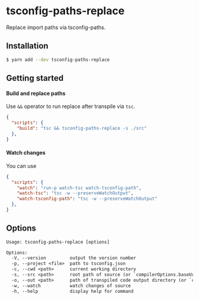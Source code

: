 # tsconfig-paths-replace

Replace import paths via tsconfig-paths.

## Installation

```bash
$ yarn add --dev tsconfig-paths-replace
```

## Getting started

#### Build and replace paths

Use `&&` operator to run replace after transpile via `tsc`.

```json
{
  "scripts": {
    "build": "tsc && tsconfig-paths-replace -s ./src"
  },
}
```

#### Watch changes

You can use 

```json
{
  "scripts": {
    "watch": "run-p watch-tsc watch-tsconfig-path",
    "watch-tsc": "tsc -w --preserveWatchOutput",
    "watch-tsconfig-path": "tsc -w --preserveWatchOutput"
  },
}
```

## Options

```txt
Usage: tsconfig-paths-replace [options]

Options:
  -V, --version         output the version number
  -p, --project <file>  path to tsconfig.json
  -c, --cwd <path>      current working directory
  -s, --src <path>      root path of source (or `compilerOptions.baseUrl`)
  -o, --out <path>      path of transpiled code output directory (or `compilerOptions.outDir`)
  -w, --watch           watch changes of source
  -h, --help            display help for command
```
